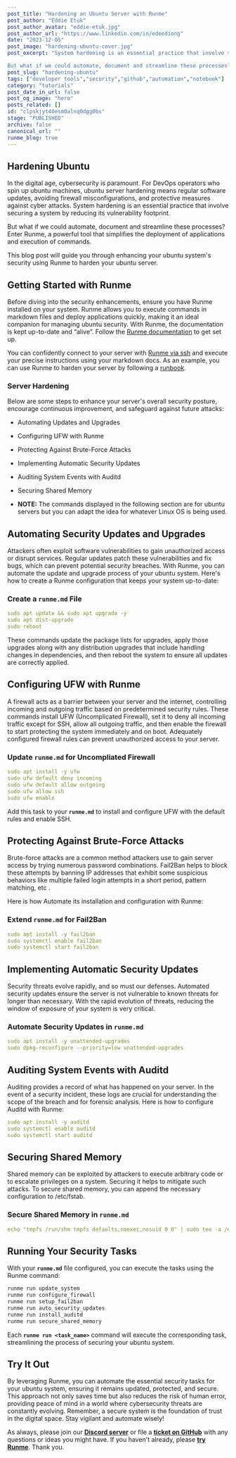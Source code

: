 ```yaml
---
post_title: "Hardening an Ubuntu Server with Runme"
post_author: "Eddie Etuk"
post_author_avatar: "eddie-etuk.jpg"
post_author_url: "https://www.linkedin.com/in/edeediong"
date: "2023-12-05"
post_image: "hardening-ubuntu-cover.jpg"
post_excerpt: "System hardening is an essential practice that involve securing a system by reducing its vulnerability footprint.

But what if we could automate, document and streamline these processes? Enter Runme, a powerful tool that simplifies the deployment of applications and execution of commands."
post_slug: "hardening-ubuntu"
tags: ["developer tools","security","github","automation","notebook"]
category: "tutorials"
post_date_in_url: false
post_og_image: "hero"
posts_related: []
id: "clpskjyt40esm0alnq0dgg0bs"
stage: "PUBLISHED"
archive: false
canonical_url: ""
runme_blog: true
---
```

## Hardening Ubuntu

In the digital age, cybersecurity is paramount. For DevOps operators who spin up ubuntu machines, ubuntu server hardening  means regular software updates, avoiding firewall misconfigurations, and protective measures against cyber attacks. System hardening is an essential practice that involve securing a system by reducing its vulnerability footprint.

But what if we could automate, document and streamline these processes? Enter Runme, a powerful tool that simplifies the deployment of applications and execution of commands. 

This blog post will guide you through enhancing your ubuntu system's security using Runme to harden your ubuntu server.

## **Getting Started with Runme**

Before diving into the security enhancements, ensure you have Runme installed on your system. Runme allows you to execute commands in markdown files and deploy applications quickly, making it an ideal companion for managing ubuntu security. With Runme, the documentation is kept up-to-date and “alive”. Follow the [Runme documentation](https://docs.runme.dev/getting-started/) to get set up.

You can confidently connect to your server with [Runme via ssh](https://docs.runme.dev/getting-started/runme-via-ssh) and execute your precise instructions using your markdown docs. As an example, you can use Runme to harden your server by following a [runbook](https://github.com/stateful/vscode-runme/blob/main/examples/hardening/server.md).

### Server Hardening

Below are some steps to enhance your server's overall security posture, encourage continuous improvement, and safeguard against future attacks: 

- Automating Updates and Upgrades
- Configuring UFW with Runme
- Protecting Against Brute-Force Attacks
- Implementing Automatic Security Updates
- Auditing System Events with Auditd
- Securing Shared Memory

- **NOTE:** The commands displayed in the following section are for ubuntu servers but you can adapt the idea for whatever Linux OS is being used.

## **Automating Security Updates and Upgrades**

Attackers often exploit software vulnerabilities to gain unauthorized access or disrupt services. Regular updates patch these vulnerabilities and fix bugs, which can prevent potential security breaches. With Runme, you can automate the update and upgrade process of your ubuntu system. Here's how to create a Runme configuration that keeps your system up-to-date:

### **Create a `runme.md` File**

```yaml
sudo apt update && sudo apt upgrade -y
sudo apt dist-upgrade
sudo reboot
```

These commands update the package lists for upgrades, apply those upgrades along with any distribution upgrades that include handling changes in dependencies, and then reboot the system to ensure all updates are correctly applied.

## **Configuring UFW with Runme**

A firewall acts as a barrier between your server and the internet, controlling incoming and outgoing traffic based on predetermined security rules. These commands install UFW (Uncomplicated Firewall), set it to deny all incoming traffic except for SSH, allow all outgoing traffic, and then enable the firewall to start protecting the system immediately and on boot. Adequately configured firewall rules can prevent unauthorized access to your server. 

### **Update `runme.md` for Uncompliated Firewall**

```yaml
sudo apt install -y ufw
sudo ufw default deny incoming
sudo ufw default allow outgoing
sudo ufw allow ssh
sudo ufw enable
```

Add this task to your **`runme.md`** to install and configure UFW with the default rules and enable SSH.

## **Protecting Against Brute-Force Attacks**

Brute-force attacks are a common method attackers use to gain server access by trying numerous password combinations. Fail2Ban helps to block these attempts by banning IP addresses that exhibit some suspicious behaviors like multiple failed login attempts in a short period, pattern matching, etc .

Here is how Automate its installation and configuration with Runme:

### **Extend `runme.md` for Fail2Ban**

```yaml
sudo apt install -y fail2ban
sudo systemctl enable fail2ban
sudo systemctl start fail2ban
```

## **Implementing Automatic Security Updates**

Security threats evolve rapidly, and so must our defenses. Automated security updates ensure the server is not vulnerable to known threats for longer than necessary. With the rapid evolution of threats, reducing the window of exposure of your system is very critical.

### **Automate Security Updates in `runme.md`**

```yaml
sudo apt install -y unattended-upgrades
sudo dpkg-reconfigure --priority=low unattended-upgrades
```

## **Auditing System Events with Auditd**

Auditing provides a record of what has happened on your server. In the event of a security incident, these logs are crucial for understanding the scope of the breach and for forensic analysis. Here is how to configure Auditd with Runme:

```yaml
sudo apt install -y auditd
sudo systemctl enable auditd
sudo systemctl start auditd
```

## **Securing Shared Memory**

Shared memory can be exploited by attackers to execute arbitrary code or to escalate privileges on a system. Securing it helps to mitigate such attacks. To secure shared memory, you can append the necessary configuration to /etc/fstab.

### **Secure Shared Memory in `runme.md`**

```yaml
echo "tmpfs /run/shm tmpfs defaults,noexec,nosuid 0 0" | sudo tee -a /etc/fstab
```

## **Running Your Security Tasks**

With your **`runme.md`** file configured, you can execute the tasks using the Runme command:

```bash
runme run update_system
runme run configure_firewall
runme run setup_fail2ban
runme run auto_security_updates
runme run install_auditd
runme run secure_shared_memory
```

Each **`runme run <task_name>`** command will execute the corresponding task, streamlining the process of securing your ubuntu system.

## Try It Out

By leveraging Runme, you can automate the essential security tasks for your ubuntu system, ensuring it remains updated, protected, and secure. This approach not only saves time but also reduces the risk of human error, providing peace of mind in a world where cybersecurity threats are constantly evolving. Remember, a secure system is the foundation of trust in the digital space. Stay vigilant and automate wisely!

As always, please join our **[Discord server](https://discord.gg/runme)** or file a **[ticket on GitHub](https://github.com/stateful/runme/new)** with any questions or ideas you might have. If you haven't already, please **[try Runme](https://marketplace.visualstudio.com/items?itemName=stateful.runme)**. Thank you.
